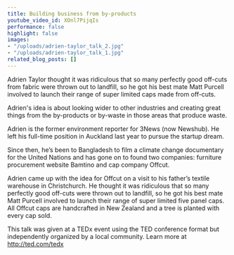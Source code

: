 ```yaml
---
title: Building business from by-products
youtube_video_id: XOnl7PijqIs
performance: false
highlight: false
images:
- "/uploads/adrien-taylor_talk_2.jpg"
- "/uploads/adrien-taylor_talk_1.jpg"
related_blog_posts: []
---
```


Adrien Taylor thought it was ridiculous that so many perfectly good off-cuts from fabric were thrown out to landfill, so he got his best mate Matt Purcell involved to launch their range of super limited caps made from off-cuts.

Adrien's idea is about looking wider to other industries and creating great things from the by-products or by-waste in those areas that produce waste.

Adrien is the former environment reporter for 3News (now Newshub). He left his full-time position in Auckland last year to pursue the startup dream.

Since then, he’s been to Bangladesh to film a climate change documentary for the United Nations and has gone on to found two companies: furniture procurement website Bamtino and cap company Offcut.

Adrien came up with the idea for Offcut on a visit to his father’s textile warehouse in Christchurch. He thought it was ridiculous that so many perfectly good off-cuts were thrown out to landfill, so he got his best mate Matt Purcell involved to launch their range of super limited five panel caps. All Offcut caps are handcrafted in New Zealand and a tree is planted with every cap sold.

This talk was given at a TEDx event using the TED conference format but independently organized by a local community. Learn more at http://ted.com/tedx
